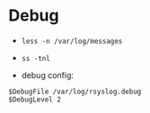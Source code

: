 # Debug

* `less -n /var/log/messages`

* `ss -tnl`

* debug config:

```
$DebugFile /var/log/rsyslog.debug
$DebugLevel 2
```
